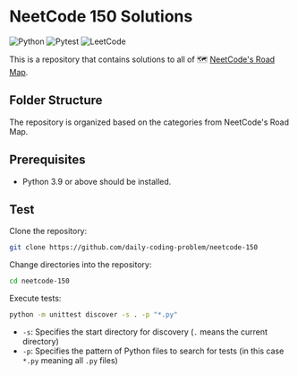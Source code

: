 # NeetCode 150 Solutions

![Python](https://img.shields.io/badge/-Python-3776AB?style=flat-square&logo=python&logoColor=white)
![Pytest](https://img.shields.io/badge/-Pytest-0A9EDC?style=flat-square&logo=pytest&logoColor=white)
![LeetCode](https://img.shields.io/badge/-LeetCode-FF4B00?style=flat-square&logo=leetcode&logoColor=white)

This is a repository that contains solutions to all of 🗺️ [NeetCode's Road Map](https://neetcode.io/roadmap).

## Folder Structure

The repository is organized based on the categories from NeetCode's Road Map.

## Prerequisites

- Python 3.9 or above should be installed.

## Test

Clone the repository:

```bash
git clone https://github.com/daily-coding-problem/neetcode-150
```

Change directories into the repository:

```bash
cd neetcode-150
```

Execute tests:

```bash
python -m unittest discover -s . -p "*.py"
```

- `-s`: Specifies the start directory for discovery (`.` means the current directory)
- `-p`: Specifies the pattern of Python files to search for tests (in this case `*.py` meaning all `.py` files)

